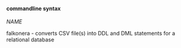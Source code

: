 #### commandline syntax

*NAME*

falkonera - converts CSV file(s) into DDL and DML statements for a relational database

